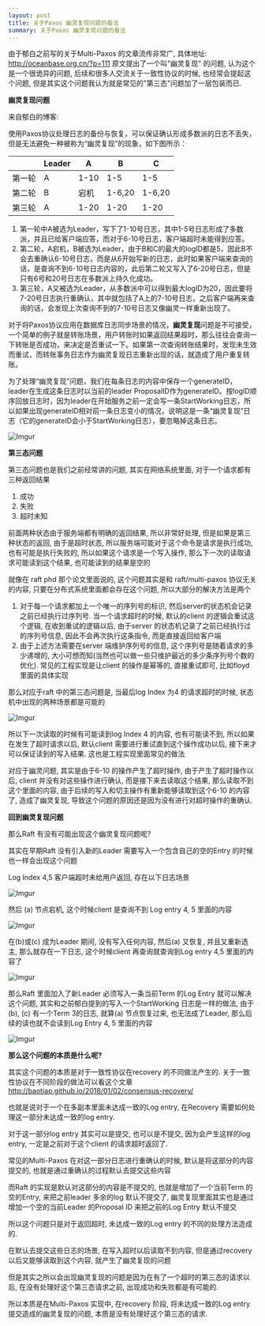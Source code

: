 ```yaml
---
layout: post
title: 关于Paxos 幽灵复现问题的看法
summary: 关于Paxos 幽灵复现问题的看法
---
```


由于郁白之前写的关于Multi-Paxos 的文章流传非常广, 具体地址: http://oceanbase.org.cn/?p=111 原文提出了一个叫"幽灵复现" 的问题, 认为这个是一个很诡异的问题, 后续和很多人交流关于一致性协议的时候, 也经常会提起这个问题, 但是其实这个问题我认为就是常见的"第三态"问题加了一层包装而已.

**幽灵复现问题**

来自郁白的博客:

使用Paxos协议处理日志的备份与恢复，可以保证确认形成多数派的日志不丢失，但是无法避免一种被称为“幽灵复现”的现象，如下图所示：

|        | Leader | A    | B      | C      |
| ------ | ------ | ---- | ------ | ------ |
| 第一轮 | A      | 1-10 | 1-5    | 1-5    |
| 第二轮 | B      | 宕机 | 1-6,20 | 1-6,20 |
| 第三轮 | A      | 1-20 | 1-20   | 1-20   |

1. 第一轮中A被选为Leader，写下了1-10号日志，其中1-5号日志形成了多数派，并且已给客户端应答，而对于6-10号日志，客户端超时未能得到应答。
2. 第二轮，A宕机，B被选为Leader，由于B和C的最大的logID都是5，因此B不会去重确认6-10号日志，而是从6开始写新的日志，此时如果客户端来查询的话，是查询不到6-10号日志内容的，此后第二轮又写入了6-20号日志，但是只有6号和20号日志在多数派上持久化成功。
3. 第三轮，A又被选为Leader，从多数派中可以得到最大logID为20，因此要将7-20号日志执行重确认，其中就包括了A上的7-10号日志，之后客户端再来查询的话，会发现上次查询不到的7-10号日志又像幽灵一样重新出现了。

对于将Paxos协议应用在数据库日志同步场景的情况，**幽灵复现**问题是不可接受，一个简单的例子就是转账场景，用户转账时如果返回结果超时，那么往往会查询一下转账是否成功，来决定是否重试一下。如果第一次查询转账结果时，发现未生效而重试，而转账事务日志作为幽灵复现日志重新出现的话，就造成了用户重复转账。

为了处理“幽灵复现”问题，我们在每条日志的内容中保存一个generateID，leader在生成这条日志时以当前的leader ProposalID作为generateID。按logID顺序回放日志时，因为leader在开始服务之前一定会写一条StartWorking日志，所以如果出现generateID相对前一条日志变小的情况，说明这是一条“幽灵复现”日志（它的generateID会小于StartWorking日志），要忽略掉这条日志。

![Imgur](https://i.imgur.com/TVRIdAC.png)





**第三态问题**

第三态问题也是我们之前经常讲的问题, 其实在网络系统里面, 对于一个请求都有三种返回结果

1. 成功
2. 失败
3. 超时未知

前面两种状态由于服务端都有明确的返回结果, 所以非常好处理, 但是如果是第三种状态的返回, 由于是超时状态, 所以服务端可能对于这个命令是请求是执行成功, 也有可能是执行失败的, 所以如果这个请求是一个写入操作, 那么下一次的读取请求可能读到这个结果, 也可能读到的结果是空的

就像在 raft phd 那个论文里面说的, 这个问题其实是和 raft/multi-paxos 协议无关的内容, 只要在分布式系统里面都会存在这个问题, 所以大部分的解决方法是两个

1. 对于每一个请求都加上一个唯一的序列号的标识, 然后server的状态机会记录之前已经执行过序列号. 当一个请求超时的时候, 默认的client 的逻辑会重试这个逻辑, 在收到重试的逻辑以后, 由于server 的状态机记录了之前已经执行过的序列号信息, 因此不会再次执行这条指令, 而是直接返回给客户端
2. 由于上述方法需要在server 端维护序列号的信息, 这个序列号是随着请求的多少递增的, 大小可想而知(当然也可以做一些只维护最近的多少条序列号个数的优化). 常见的工程实现是让client 的操作是幂等的, 直接重试即可, 比如floyd 里面的具体实现



那么对应于raft 中的第三态问题是, 当最后log Index 为4 的请求超时的时候, 状态机中出现的两种场景都是可能的

![Imgur](https://i.imgur.com/tjjjyaB.png)



所以下一次读取的时候有可能读到log Index 4 的内容, 也有可能读不到, 所以如果在发生了超时请求以后, 默认client 需要进行重试直到这个操作成功以后, 接下来才可以保证读到的写入结果. 这也是工程实现里面常见的做法



对应于幽灵问题, 其实是由于6-10 的操作产生了超时操作,  由于产生了超时操作以后, client 并没有对这些操作进行确认, 而是接下来去读取这个结果, 那么读取不到这个里面的内容, 由于后续的写入和切主操作有重新能够读取到这个6-10 的内容了,  造成了幽灵复现, 导致这个问题的原因还是因为没有进行对超时操作的重确认.



**回到幽灵复现问题**

那么Raft 有没有可能出现这个幽灵复现问题呢?

其实在早期Raft 没有引入新的Leader 需要写入一个包含自己的空的Entry 的时候也一样会出现这个问题

Log Index 4,5 客户端超时未给用户返回, 存在以下日志场景

![Imgur](https://i.imgur.com/0rCN6aq.png)

然后 (a) 节点宕机, 这个时候client 是查询不到 Log entry 4, 5 里面的内容

![Imgur](https://i.imgur.com/S6HbOlq.jpg)

在(b)或(c) 成为Leader 期间, 没有写入任何内容, 然后(a) 又恢复, 并且又重新选主, 那么就存在一下日志, 这个时候client 再查询就查询到Log entry 4,5 里面的内容了

![Imgur](https://i.imgur.com/qAixVwu.png)



那么Raft 里面加入了新Leader 必须写入一条当前Term 的Log Entry 就可以解决这个问题, 其实和之前郁白提到的写入一个StartWorking 日志是一样的做法, 由于(b), (c) 有一个Term 3的日志, 就算(a) 节点恢复过来, 也无法成了Leader, 那么后续的读也就不会读到Log Entry 4, 5 里面的内容

![Imgur](https://i.imgur.com/8xNvnDk.png)



**那么这个问题的本质是什么呢?**

其实这个问题的本质是对于一致性协议在recovery 的不同做法产生的.  关于一致性协议在不同阶段的做法可以看这个文章 http://baotiao.github.io/2018/01/02/consensus-recovery/



也就是说对于一个在多副本里面未达成一致的Log entry, 在Recovery 需要如何处理这一部分未达成一致的log entry.

对于这一部分log entry 其实可以是提交, 也可以是不提交, 因为会产生这样的log entry, 一定是之前对于这个client 的请求超时返回了.

常见的Multi-Paxos 在对这一部分日志进行重确认的时候, 默认是将这部分的内容提交的, 也就是通过重确认的过程默认去提交这些内容

而Raft 的实现是默认对这部分的内容是不提交的, 也就是增加了一个当前Term 的空的Entry, 来把之前leader 多余的log 默认不提交了, 幽灵复现里面其实也是通过增加一个空的当前Leader 的Proposal ID 来把之前的Log Entry 默认不提交



所以这个问题只是对于返回超时, 未达成一致的Log entry 的不同的处理方法造成的.

在默认去提交这些日志的场景, 在写入超时以后读取不到内容, 但是通过recovery 以后又能够读取到这个内容, 就产生了幽灵复现的问题

但是其实之所以会出现幽灵复现的问题是因为在有了一个超时的第三态的请求以后, 在没有处理好这个第三态请求之前, 出现成功和失败都是有可能的.

所以本质是在Multi-Paxos 实现中, 在recovery 阶段, 将未达成一致的Log entry 提交造成的幽灵复现的问题, 本质是没有处理好这个第三态的请求.


